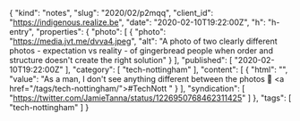 {
  "kind": "notes",
  "slug": "2020/02/p2mqq",
  "client_id": "https://indigenous.realize.be",
  "date": "2020-02-10T19:22:00Z",
  "h": "h-entry",
  "properties": {
    "photo": [
      {
        "photo": "https://media.jvt.me/dvva4.jpeg",
        "alt": "A photo of two clearly different photos - expectation vs reality - of gingerbread people when order and structure doesn't create the right solution"
      }
    ],
    "published": [
      "2020-02-10T19:22:00Z"
    ],
    "category": [
      "tech-nottingham"
    ],
    "content": [
      {
        "html": "",
        "value": "As a man, I don't see anything different between the photos 🤔 <a href=\"/tags/tech-nottingham/\">#TechNott</a> "
      }
    ],
    "syndication": [
      "https://twitter.com/JamieTanna/status/1226950768462311425"
    ]
  },
  "tags": [
    "tech-nottingham"
  ]
}
